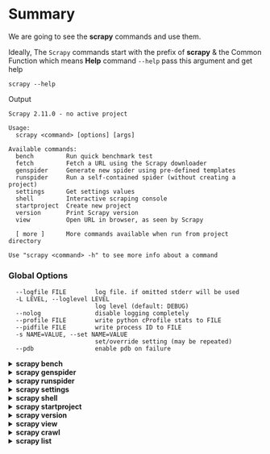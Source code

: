 # Summary
We are going to see the **scrapy** commands and use them.

Ideally, The `Scrapy` commands start with the prefix of **scrapy** & the Common Function which means **Help** command `--help` pass this argument and get help

```
scrapy --help
```
Output
```
Scrapy 2.11.0 - no active project

Usage:
  scrapy <command> [options] [args]

Available commands:
  bench         Run quick benchmark test
  fetch         Fetch a URL using the Scrapy downloader
  genspider     Generate new spider using pre-defined templates
  runspider     Run a self-contained spider (without creating a project)
  settings      Get settings values
  shell         Interactive scraping console
  startproject  Create new project
  version       Print Scrapy version
  view          Open URL in browser, as seen by Scrapy

  [ more ]      More commands available when run from project directory

Use "scrapy <command> -h" to see more info about a command
```

### Global Options
```
  --logfile FILE        log file. if omitted stderr will be used
  -L LEVEL, --loglevel LEVEL
                        log level (default: DEBUG)
  --nolog               disable logging completely
  --profile FILE        write python cProfile stats to FILE
  --pidfile FILE        write process ID to FILE
  -s NAME=VALUE, --set NAME=VALUE
                        set/override setting (may be repeated)
  --pdb                 enable pdb on failure
```



<details>
  <summary><b>scrapy bench</b></summary>
  Run quick benchmark test
  
  ```
  scrapy bench --help
  ```
  output
  ```
  Usage
=====
  scrapy bench 

Run quick benchmark test

Options
=======
  -h, --help            show this help message and exit
  ```
</details>

<details>
  <summary><b>scrapy genspider</b></summary>
  
  Generate new spider using pre-defined templates

  ```
  scrapy genspider --help
  ```
  Output
  ```
  Usage
=====
  scrapy genspider [options] <name> <domain>

Generate new spider using pre-defined templates

Options
=======
  -h, --help            show this help message and exit
  -l, --list            List available templates
  -e, --edit            Edit spider after creating it
  -d TEMPLATE, --dump TEMPLATE
                        Dump template to standard output
  -t TEMPLATE, --template TEMPLATE
                        Uses a custom template.
  --force               If the spider already exists, overwrite it with the template
  ```
</details>


<details>
  <summary><b>scrapy runspider</b></summary>

  This command is used to run the `Spider` file running the spider we can store the data and other options also there

  ```
  scrapy runspider --help
  ```
output
```
Usage
=====
  scrapy runspider [options] <spider_file>

Run the spider defined in the given file

Options
=======
  -h, --help            show this help message and exit
  -a NAME=VALUE         set spider argument (may be repeated)
  -o FILE, --output FILE
                        append scraped items to the end of FILE (use - for stdout), to define format set
                        a colon at the end of the output URI (i.e. -o FILE:FORMAT)
  -O FILE, --overwrite-output FILE
                        dump scraped items into FILE, overwriting any existing file, to define format set
                        a colon at the end of the output URI (i.e. -O FILE:FORMAT)
  -t FORMAT, --output-format FORMAT
                        format to use for dumping items

```
</details>

<details>
  <summary><b>scrapy settings</b></summary>
  Get settings values

  ```
  scrapy settings --help
  ```
output
```
Usage
=====
  scrapy settings [options]

Get settings values

Options
=======
  -h, --help            show this help message and exit
  --get SETTING         print raw setting value
  --getbool SETTING     print setting value, interpreted as a boolean
  --getint SETTING      print setting value, interpreted as an integer
  --getfloat SETTING    print setting value, interpreted as a float
  --getlist SETTING     print setting value, interpreted as a list
```
</details>


<details>
  <summary><b>scrapy shell</b></summary>

```
scrapy shell --help
```
Output
```
Usage
=====
  scrapy shell [url|file]

Interactive console for scraping the given url or file. Use ./file.html syntax or full path for local
file.

Options
=======
  -h, --help            show this help message and exit
  -c CODE               evaluate the code in the shell, print the result and exit
  --spider SPIDER       use this spider
  --no-redirect         do not handle HTTP 3xx status codes and print response as-is
```
</details>


<details>
  <summary><b>scrapy startproject</b></summary>

  Create new project

```
scrapy startproject --help
```
Output
```
Usage
=====
  scrapy startproject <project_name> [project_dir]

Create new project

Options
=======
  -h, --help            show this help message and exit
```
</details>


<details>
  <summary><b>scrapy version</b></summary>

  ```
scrapy version --hep
```
Output

```
Usage
=====
  scrapy version [-v]

Print Scrapy version

Options
=======
  -h, --help            show this help message and exit
  --verbose, -v         also display twisted/python/platform info (useful for bug reports)
```
</details>


<details>
  <summary><b>scrapy view</b></summary>
Fetch a URL using the Scrapy downloader and show its contents in a browser

```
scrapy view --help
```
Output
```
Usage
=====
  scrapy view [options] <url>

Fetch a URL using the Scrapy downloader and show its contents in a browser

Options
=======
  -h, --help            show this help message and exit
  --spider SPIDER       use this spider
  --no-redirect         do not handle HTTP 3xx status codes and print response as-is
```
</details>


<details>
  <summary><b>scrapy crawl</b></summary>

  ```
Usage
=====
  scrapy crawl [options] <spider>

Run a spider

Options
=======
  -h, --help            show this help message and exit
  -a NAME=VALUE         set spider argument (may be repeated)
  -o FILE, --output FILE
                        append scraped items to the end of FILE (use - for stdout), to define format set a colon
                        at the end of the output URI (i.e. -o FILE:FORMAT)
  -O FILE, --overwrite-output FILE
                        dump scraped items into FILE, overwriting any existing file, to define format set a
                        colon at the end of the output URI (i.e. -O FILE:FORMAT)
  -t FORMAT, --output-format FORMAT
                        format to use for dumping items
```

</details>


<details>
  <summary><b>scrapy list</b></summary>

  List all the spiders present in the project
</details>




